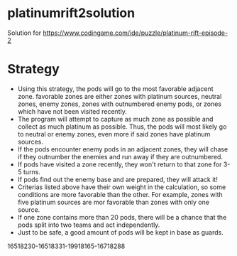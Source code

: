 # platinumrift2solution
Solution for  https://www.codingame.com/ide/puzzle/platinum-rift-episode-2

# Strategy
- Using this strategy, the pods will go to the most favorable adjacent zone. favorable zones are either zones with platinum sources,
  neutral zones, enemy zones, zones  with outnumbered enemy pods, or zones which have not been visited recently.
- The program will attempt to capture as much zone as possible and collect as much platinum as possible.
  Thus, the pods will most likely go to neutral or enemy zones, even more if said zones have platinum sources.
- If the pods encounter enemy pods in an adjacent zones, they will chase if they outnumber the enemies and
  run away if they are outnumbered.
- If pods have visited a zone recently, they won't return to that zone for 3-5 turns.
- If pods find out the enemy base and are prepared, they will attack it!
- Criterias listed above have their own weight in the calculation, so some conditions are more favorable than the other.
  For example, zones with five platinum sources are mor favorable than zones with only one source.
- If one zone contains more than 20 pods, there will be a chance that the pods split into two teams and
  act independently.
- Just to be safe, a good amount of pods will be kept in base as guards.
  
  

16518230-16518331-19918165-16718288
